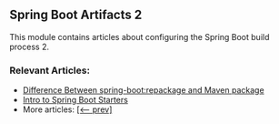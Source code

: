 ## Spring Boot Artifacts 2

This module contains articles about configuring the Spring Boot build process 2.

### Relevant Articles:			

- [Difference Between spring-boot:repackage and Maven package](https://www.baeldung.com/spring-boot-repackage-vs-mvn-package)
- [Intro to Spring Boot Starters](https://www.baeldung.com/spring-boot-starters)
- More articles: [[<-- prev]](/spring-boot-modules/spring-boot-artifacts)
